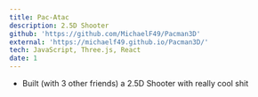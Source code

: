 ```yaml
---
title: Pac-Atac
description: 2.5D Shooter
github: 'https://github.com/MichaelF49/Pacman3D'
external: 'https://michaelf49.github.io/Pacman3D/'
tech: JavaScript, Three.js, React
date: 1
---
```


- Built (with 3 other friends) a 2.5D Shooter with really cool shit